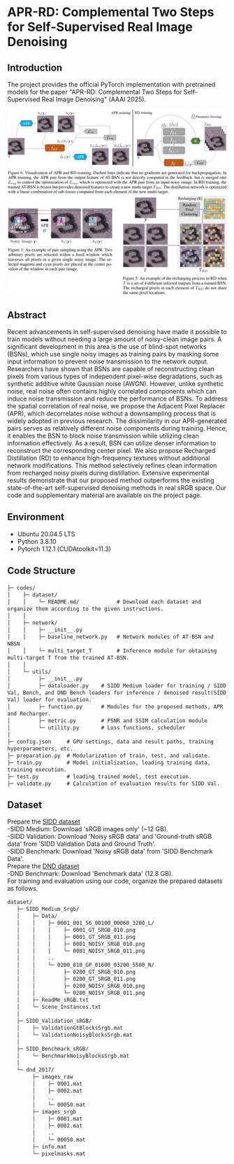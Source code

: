 # APR-RD: Complemental Two Steps for Self-Supervised Real Image Denoising

## Introduction
The project provides the official PyTorch implementation with pretrained models for the paper "APR-RD: Complemental Two Steps for Self-Supervised Real Image Denoising" (AAAI 2025).    

<p align="center"><img src="figure/Methodology.png" width="950"></p>

## Abstract
Recent advancements in self-supervised denoising have made it possible to train models without needing a large amount of noisy-clean image pairs. A significant development in this area is the use of blind-spot networks (BSNs), which use single noisy images as training pairs by masking some input information to prevent noise transmission to the network output. Researchers have shown that BSNs are capable of reconstructing clean pixels from various types of independent pixel-wise degradations, such as synthetic additive white Gaussian noise (AWGN). However, unlike synthetic noise, real noise often contains highly correlated components which can induce noise transmission and reduce the performance of BSNs. To address the spatial correlation of real noise, we propose the Adjacent Pixel Replacer (APR), which decorrelates noise without a downsampling process that is widely adopted in previous research. The dissimilarity in our APR-generated pairs serves as relatively different noise components during training. Hence, it enables the BSN to block noise transmission while utilizing clean information effectively. As a result, BSN can utilize denser information to reconstruct the corresponding center pixel. We also propose Recharged Distillation (RD) to enhance high-frequency textures without additional network modifications. This method selectively refines clean information from recharged noisy pixels during distillation. Extensive experimental results demonstrate that our proposed method outperforms the existing state-of-the-art self-supervised denoising methods in real sRGB space. Our code and supplementary material are available on the project page.

## Environment
- Ubuntu 20.04.5 LTS
- Python 3.8.10
- Pytorch 1.12.1 (CUDAtoolkit=11.3)

## Code Structure
```
├─ codes/
│    ├─ dataset/
│    │    └─ README.md/            # Download each dataset and organize them according to the given instructions.
│    │    
│    ├─ network/                 
│    │    ├─ __init__.py   
│    │    ├─ baseline_network.py   # Network modules of AT-BSN and NBSN
│    │    └─ multi_target_T        # Inference module for obtaining multi-target T from the trained AT-BSN.
│    │
│    └─ utils/
│         ├─ __init__.py
│         ├─ dataloader.py    # SIDD Medium loader for training / SIDD Val, Bench, and DND Bench loaders for inference / denoised result(SIDD Val) loader for evaluation.
│         ├─ function.py      # Modules for the proposed methods, APR and Recharger.
│         ├─ metric.py        # PSNR and SSIM calculation module
│         └─ utility.py       # Loss functions, scheduler
│   
├─ config.json     # GPU settings, data and result paths, training hyperparameters, etc.
├─ preparation.py  # Modularization of train, test, and validate.
├─ train.py        # Model initialization, loading training data, training execution.
├─ test.py         # loading trained model, test execution.
├─ validate.py     # Calculation of evaluation results for SIDD Val.
```

## Dataset
Prepare the [SIDD dataset](https://abdokamel.github.io/sidd/)  
-SIDD Medium: Download 'sRGB images only' (~12 GB).  
-SIDD Validation: Download 'Noisy sRGB data' and 'Ground-truth sRGB data' from 'SIDD Validation Data and Ground Truth'.  
-SIDD Benchmark: Download 'Noisy sRGB data' from 'SIDD Benchmark Data'.  
Prepare the [DND dataset](https://noise.visinf.tu-darmstadt.de/downloads/)  
-DND Benchmark: Download 'Benchmark data' (12.8 GB).  
For training and evaluation using our code, organize the prepared datasets as follows.   
```
dataset/
   ├─ SIDD_Medium_Srgb/
   │    ├─ Data/
   │    │    ├─ 0001_001_S6_00100_00060_3200_L/
   │    │    │    ├─ 0001_GT_SRGB_010.png
   │    │    │    ├─ 0001_GT_SRGB_011.png
   │    │    │    ├─ 0001_NOISY_SRGB_010.png
   │    │    │    └─ 0001_NOISY_SRGB_011.png
   │    │    ..
   │    │    └─ 0200_010_GP_01600_03200_5500_N/
   │    │         ├─ 0200_GT_SRGB_010.png
   │    │         ├─ 0200_GT_SRGB_011.png
   │    │         ├─ 0200_NOISY_SRGB_010.png
   │    │         └─ 0200_NOISY_SRGB_011.png
   │    ├─ ReadMe_sRGB.txt
   │    └─ Scene_Instances.txt
   │
   ├─ SIDD_Validation_sRGB/
   │    ├─ ValidationGtBlocksSrgb.mat
   │    └─ ValidationNoisyBlocksSrgb.mat
   │
   ├─ SIDD_Benchmark_sRGB/
   │    └─ BenchmarkNoisyBlocksSrgb.mat
   │
   └─ dnd_2017/
        ├─ images_raw
        │    ├─ 0001.mat
        │    ├─ 0002.mat
        │    ..
        │    └─ 00050.mat
        ├─ images_srgb
        │    ├─ 0001.mat
        │    ├─ 0002.mat
        │    ..
        │    └─ 00050.mat
        ├─ info.mat
        └─ pixelmasks.mat
```
